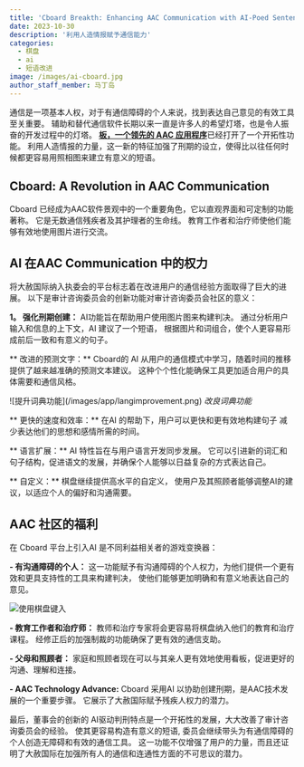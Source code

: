 ```yaml
---
title: 'Cboard Breakth: Enhancing AAC Communication with AI-Poed Sentence Creation'
date: 2023-10-30
description: '利用人造情报赋予通信能力'
categories:
  - 棋盘
  - ai
  - 短语改进
image: /images/ai-cboard.jpg
author_staff_member: 马丁岛
---
```


通信是一项基本人权，对于有通信障碍的个人来说，找到表达自己意见的有效工具至关重要。 辅助和替代通信软件长期以来一直是许多人的希望灯塔，也是令人振奋的开发过程中的灯塔。 [**板，一个领先的 AAC 应用程序**](https://www.cboard.io/)已经打开了一个开拓性功能。 利用人造情报的力量，这一新的特征加强了刑期的设立，使得比以往任何时候都更容易用照相图来建立有意义的短语。

## Cboard: A Revolution in AAC Communication

Cboard 已经成为AAC软件景观中的一个重要角色，它以直观界面和可定制的功能著称。 它是无数通信残疾者及其护理者的生命线。 教育工作者和治疗师使他们能够有效地使用图片进行交流。

## AI 在AAC Communication 中的权力

将大赦国际纳入执委会的平台标志着在改进用户的通信经验方面取得了巨大的进展。 以下是审计咨询委员会的创新功能对审计咨询委员会社区的意义：

**1。 强化刑期创建：** AI功能旨在帮助用户使用图片图来构建判决。 通过分析用户输入和信息的上下文，AI 建议了一个短语， 根据图片和词组合，使个人更容易形成前后一致和有意义的句子。

** 改进的预测文字：** Cboard的 AI 从用户的通信模式中学习，随着时间的推移提供了越来越准确的预测文本建议。 这种个个性化能确保工具更加适合用户的具体需要和通信风格。

!\[提升词典功能\](/images/app/langimprovement.png) *改良词典功能*

** 更快的速度和效率：** 在AI 的帮助下，用户可以更快和更有效地构建句子 减少表达他们的思想和感情所需的时间。

** 语言扩展：** AI 特性旨在与用户语言开发同步发展。 它可以引进新的词汇和句子结构，促进语文的发展，并确保个人能够以日益复杂的方式表达自己。

** 自定义：** 棋盘继续提供高水平的自定义， 使用户及其照顾者能够调整AI的建议，以适应个人的偏好和沟通需要。

## AAC 社区的福利

在 Cboard 平台上引入AI 是不同利益相关者的游戏变换器：

**- 有沟通障碍的个人：** 这一功能赋予有沟通障碍的个人权力，为他们提供一个更有效和更具支持性的工具来构建判决， 使他们能够更加明确和有意义地表达自己的意见。

![使用棋盘键入](/images/kindergaten02.png)

**- 教育工作者和治疗师：** 教师和治疗专家将会更容易将棋盘纳入他们的教育和治疗课程。 经修正后的加强制裁的功能确保了更有效的通信支助。

**- 父母和照顾者：** 家庭和照顾者现在可以与其亲人更有效地使用看板，促进更好的沟通、理解和连接。

**- AAC Technology Advance:** Cboard 采用AI 以协助创建刑期，是AAC技术发展的一个重要步骤。 它展示了大赦国际赋予残疾人权力的潜力。

最后，董事会的创新的 AI驱动判刑特点是一个开拓性的发展，大大改善了审计咨询委员会的经验。 使其更容易构造有意义的短语, 委员会继续带头为有通信障碍的个人创造无障碍和有效的通信工具。 这一功能不仅增强了用户的力量，而且还证明了大赦国际在加强所有人的通信和连通性方面的不可思议的潜力。